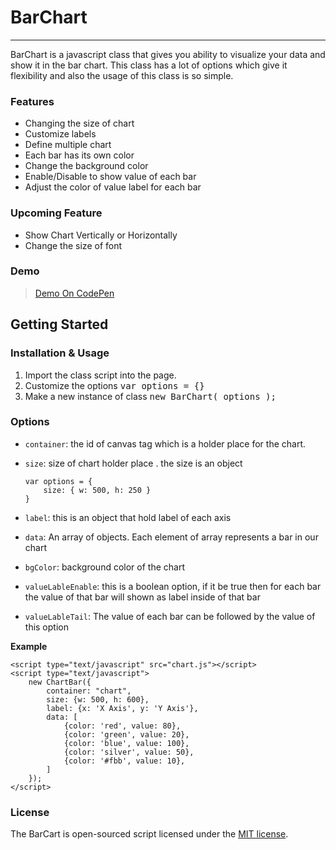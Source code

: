 # BarChart
----------
BarChart is a javascript class that gives you ability to visualize your data and show it in the bar chart. This class has a lot of options which give it flexibility and also the usage of this class is so simple.

### Features
* Changing the size of chart
* Customize labels
* Define multiple chart
* Each bar has its own color
* Change the background color
* Enable/Disable to show value of each bar
* Adjust the color of value label for each bar


### Upcoming Feature
* Show Chart Vertically or Horizontally
* Change the size of font

### Demo
> <a href="https://codepen.io/shahrokhnabavi/pen/KZKPMV" target="_blank">Demo On CodePen</a>


## Getting Started

### Installation & Usage
1. Import the class script into the page.
2. Customize the options <kbd>var options = {}</kbd>
3. Make a new instance of class <kbd>new BarChart( options );</kbd>

### Options
* `container`: the id of canvas tag which is a holder place for the chart.
* `size`: size of chart holder place . the size is an object

	```
	var options = {
		size: { w: 500, h: 250 }
	}
	```
* `label`: this is an object that hold label of each axis
* `data`: An array of objects. Each element of array represents a bar in our chart
* `bgColor`: background color of the chart
* `valueLableEnable`: this is a boolean option, if it be true then for each bar the value of that bar will shown as label inside of that bar
* `valueLableTail`: The value of each bar can be followed by the value of this option


**Example**
```
<script type="text/javascript" src="chart.js"></script>
<script type="text/javascript">
    new ChartBar({
        container: "chart",
        size: {w: 500, h: 600},
        label: {x: 'X Axis', y: 'Y Axis'},
        data: [
            {color: 'red', value: 80},
            {color: 'green', value: 20},
            {color: 'blue', value: 100},
            {color: 'silver', value: 50},
            {color: '#fbb', value: 10},
        ]
    });
</script>
```

### License

The BarCart is open-sourced script licensed under the [MIT license](http://opensource.org/licenses/MIT).

